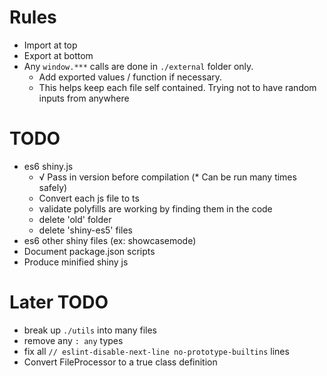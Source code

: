 
# Rules
* Import at top
* Export at bottom
* Any `window.***` calls are done in `./external` folder only.
  * Add exported values / function if necessary.
  * This helps keep each file self contained. Trying not to have random inputs from anywhere

# TODO

* es6 shiny.js
  * √ Pass in version before compilation
    (* Can be run many times safely)
  * Convert each js file to ts
  * validate polyfills are working by finding them in the code
  * delete 'old' folder
  * delete 'shiny-es5' files
* es6 other shiny files (ex: showcasemode)
* Document package.json scripts
* Produce minified shiny js


# Later TODO

* break up `./utils` into many files
* remove any `: any` types
* fix all `// eslint-disable-next-line no-prototype-builtins` lines
* Convert FileProcessor to a true class definition

